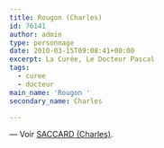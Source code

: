 ```yaml
---
title: Rougon (Charles)
id: 76141
author: admin
type: personnage
date: 2010-03-15T09:08:41+00:00
excerpt: La Curée, Le Docteur Pascal
tags:
  - curee
  - docteur
main_name: 'Rougon '
secondary_name: Charles

---
```

— Voir <a href="/personnage/saccard-charles/" target="_self">SACCARD (Charles)</a>.